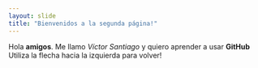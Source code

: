 ```yaml
---
layout: slide
title: "Bienvenidos a la segunda página!"
---
```

Hola **amigos**. Me llamo *Víctor Santiago* y quiero aprender a usar **GitHub**
Utiliza la flecha hacia la izquierda para volver!
